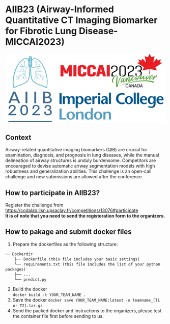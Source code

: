 # AIIB23 (Airway-Informed Quantitative CT Imaging Biomarker for Fibrotic Lung Disease-MICCAI2023)
![image](images/main.png)
## Context 
Airway-related quantitative imaging biomarkers (QIB) are crucial for examination, diagnosis, and prognosis in lung diseases, while the manual delineation of airway structures is unduly burdensome. Competitors are encouraged to devise automatic airway segmentation models with high robustness and generalization abilities. This challenge is an open-call challenge and new submissions are allowed after the conference.  
## How to participate in AIIB23?  
Register the challenge from https://codalab.lisn.upsaclay.fr/competitions/13076#participate  
**It is of note that you need to send the registeration form to the organizers.**
## How to pakage and submit docker files 
1. Prepare the dockerfiles as the following structure:
```
── Dockerdir
    ├── Dockerfile (this file includes your basic settings)
    └── requirements.txt (this file includes the list of your python packages)
    ├── ...
    └── predict.py
``` 
2. Build the docker  
```docker build -t YOUR_TEAM_NAME .```
3. Save the docker
```docker save YOUR_TEAM_NAME:latest -o teamname_[T1 or T2].tar.gz```
4. Send the packed docker and instructions to the organizers, please test the container file first before sending to us.

